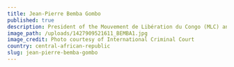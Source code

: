 ```yaml
---
title: Jean-Pierre Bemba Gombo
published: true
description: President of the Mouvement de Libération du Congo (MLC) and Commander-in-Chief of the MLC’s military branch Armée de Libération du Congo (ALC)
image_path: /uploads/1427909521611_BEMBA1.jpg
image_credit: Photo courtesy of International Criminal Court
country: central-african-republic
slug: jean-pierre-bemba-gombo
---
```



